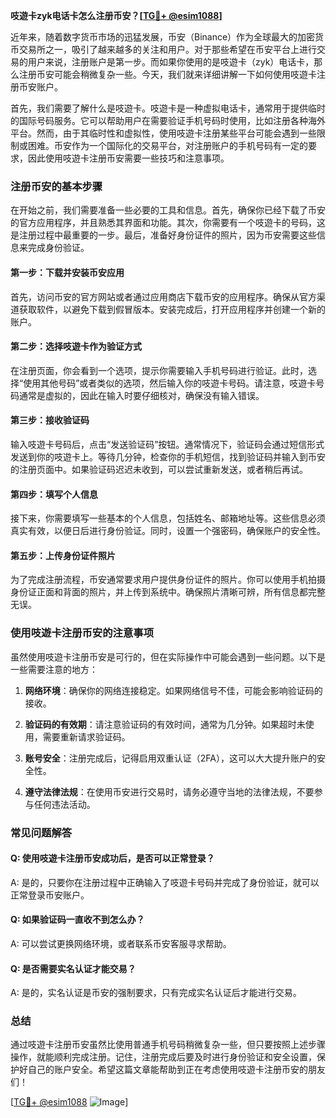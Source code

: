 **吱遊卡zyk电话卡怎么注册币安？[[TG💪+ @esim1088](https://t.me/s/esim1088)]**

近年来，随着数字货币市场的迅猛发展，币安（Binance）作为全球最大的加密货币交易所之一，吸引了越来越多的关注和用户。对于那些希望在币安平台上进行交易的用户来说，注册账户是第一步。而如果你使用的是吱遊卡（zyk）电话卡，那么注册币安可能会稍微复杂一些。今天，我们就来详细讲解一下如何使用吱遊卡注册币安账户。

首先，我们需要了解什么是吱遊卡。吱遊卡是一种虚拟电话卡，通常用于提供临时的国际号码服务。它可以帮助用户在需要验证手机号码时使用，比如注册各种海外平台。然而，由于其临时性和虚拟性，使用吱遊卡注册某些平台可能会遇到一些限制或困难。币安作为一个国际化的交易平台，对注册账户的手机号码有一定的要求，因此使用吱遊卡注册币安需要一些技巧和注意事项。

### 注册币安的基本步骤

在开始之前，我们需要准备一些必要的工具和信息。首先，确保你已经下载了币安的官方应用程序，并且熟悉其界面和功能。其次，你需要有一个吱遊卡的号码，这是注册过程中最重要的一步。最后，准备好身份证件的照片，因为币安需要这些信息来完成身份验证。

#### 第一步：下载并安装币安应用

首先，访问币安的官方网站或者通过应用商店下载币安的应用程序。确保从官方渠道获取软件，以避免下载到假冒版本。安装完成后，打开应用程序并创建一个新的账户。

#### 第二步：选择吱遊卡作为验证方式

在注册页面，你会看到一个选项，提示你需要输入手机号码进行验证。此时，选择“使用其他号码”或者类似的选项，然后输入你的吱遊卡号码。请注意，吱遊卡号码通常是虚拟的，因此在输入时要仔细核对，确保没有输入错误。

#### 第三步：接收验证码

输入吱遊卡号码后，点击“发送验证码”按钮。通常情况下，验证码会通过短信形式发送到你的吱遊卡上。等待几分钟，检查你的手机短信，找到验证码并输入到币安的注册页面中。如果验证码迟迟未收到，可以尝试重新发送，或者稍后再试。

#### 第四步：填写个人信息

接下来，你需要填写一些基本的个人信息，包括姓名、邮箱地址等。这些信息必须真实有效，以便日后进行身份验证。同时，设置一个强密码，确保账户的安全性。

#### 第五步：上传身份证件照片

为了完成注册流程，币安通常要求用户提供身份证件的照片。你可以使用手机拍摄身份证正面和背面的照片，并上传到系统中。确保照片清晰可辨，所有信息都完整无误。

### 使用吱遊卡注册币安的注意事项

虽然使用吱遊卡注册币安是可行的，但在实际操作中可能会遇到一些问题。以下是一些需要注意的地方：

1. **网络环境**：确保你的网络连接稳定。如果网络信号不佳，可能会影响验证码的接收。
   
2. **验证码的有效期**：请注意验证码的有效时间，通常为几分钟。如果超时未使用，需要重新请求验证码。

3. **账号安全**：注册完成后，记得启用双重认证（2FA），这可以大大提升账户的安全性。

4. **遵守法律法规**：在使用币安进行交易时，请务必遵守当地的法律法规，不要参与任何违法活动。

### 常见问题解答

#### Q: 使用吱遊卡注册币安成功后，是否可以正常登录？
A: 是的，只要你在注册过程中正确输入了吱遊卡号码并完成了身份验证，就可以正常登录币安账户。

#### Q: 如果验证码一直收不到怎么办？
A: 可以尝试更换网络环境，或者联系币安客服寻求帮助。

#### Q: 是否需要实名认证才能交易？
A: 是的，实名认证是币安的强制要求，只有完成实名认证后才能进行交易。

### 总结

通过吱遊卡注册币安虽然比使用普通手机号码稍微复杂一些，但只要按照上述步骤操作，就能顺利完成注册。记住，注册完成后要及时进行身份验证和安全设置，保护好自己的账户安全。希望这篇文章能帮助到正在考虑使用吱遊卡注册币安的朋友们！

[[TG💪+ @esim1088](https://t.me/s/esim1088) ![Image](https://i.postimg.cc/4NQfJmqS/Snipaste-2025-05-13-00-14-12.png)]